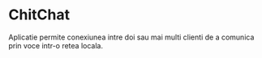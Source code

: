 ChitChat
========
Aplicatie permite conexiunea intre doi sau mai multi clienti de a comunica prin voce intr-o retea locala.